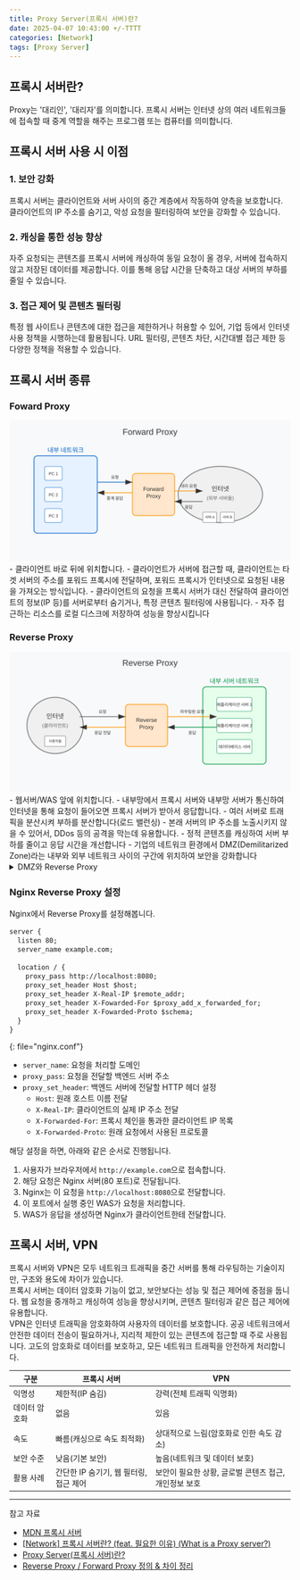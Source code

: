 ```yaml
---
title: Proxy Server(프록시 서버)란?
date: 2025-04-07 10:43:00 +/-TTTT
categories: [Network]
tags: [Proxy Server]
---
```

## 프록시 서버란?
Proxy는 '대리인', '대리자'를 의미합니다. 프록시 서버는 인터넷 상의 여러 네트워크들에 접속할 때 중계 역할을 해주는 프로그램 또는 컴퓨터를 의미합니다. <br/>


## 프록시 서버 사용 시 이점
### 1. 보안 강화
프록시 서버는 클라이언트와 서버 사이의 중간 계층에서 작동하여 양측을 보호합니다. <br/>
클라이언트의 IP 주소를 숨기고, 악성 요청을 필터링하여 보안을 강화할 수 있습니다. <br/>

### 2. 캐싱을 통한 성능 향상
자주 요청되는 콘텐츠를 프록시 서버에 캐싱하여 동일 요청이 올 경우, 서버에 접속하지 않고 저장된 데이터를 제공합니다.
이를 통해 응답 시간을 단축하고 대상 서버의 부하를 줄일 수 있습니다. <br/>

### 3. 접근 제어 및 콘텐츠 필터링
특정 웹 사이트나 콘텐츠에 대한 접근을 제한하거나 허용할 수 있어, 기업 등에서 인터넷 사용 정책을 시행하는데 활용됩니다. URL 필터링, 콘텐츠 차단, 시간대별 접근 제한 등 다양한 정책을 적용할 수 있습니다.

## 프록시 서버 종류
### Foward Proxy
<img src="/assets/img/proxy-server/forward-proxy-diagram.svg" width="600" alt="Forward Proxy">
- 클라이언트 바로 뒤에 위치합니다.
- 클라이언트가 서버에 접근할 때, 클라이언트는 타겟 서버의 주소를 포워드 프록시에 전달하며, 포워드 프록시가 인터넷으로 요청된 내용을 가져오는 방식입니다.
- 클라이언트의 요청을 프록시 서버가 대신 전달하여 클라이언트의 정보(IP 등)를 서버로부터 숨기거나, 특정 콘텐츠 필터링에 사용됩니다.
- 자주 접근하는 리소스를 로컬 디스크에 저장하여 성능을 향상시킵니다

### Reverse Proxy
<img src="/assets/img/proxy-server/reverse-proxy-diagram.svg" width="600" alt="Reverse Proxy">
- 웹서버/WAS 앞에 위치합니다.
- 내부망에서 프록시 서버와 내부망 서버가 통신하여 인터넷을 통해 요청이 들어오면 프록시 서버가 받아서 응답합니다.
- 여러 서버로 트래픽을 분산시켜 부하를 분산합니다(로드 밸런싱)
- 본래 서버의 IP 주소를 노출시키지 않을 수 있어서, DDos 등의 공격을 막는데 유용합니다.
- 정적 콘텐츠를 캐싱하여 서버 부하를 줄이고 응답 시간을 개선합니다
- 기업의 네트워크 환경에서 DMZ(Demilitarized Zone)라는 내부와 외부 네트워크 사이의 구간에 위치하여 보안을 강화합니다

<details>
<summary>DMZ와 Reverse Proxy</summary>

<img src="/assets/img/proxy-server/dmz-diagram.svg" width="600" alt="Reverse Proxy">
<br/>

보통 기업의 네트워크 환경에서는 DMZ라고 부르는 내부 네트워크/외부 네트워크 사이에 존재하는 구간이 존재합니다.<br/>
일반적으로 메일 서버, 웹 서버, FTP 서버 등 외부에 노출되어야하는 서버가 위치합니다. <br/>
WAS가 DB와 직접 연결되어 있어 WAS가 해킹 당하면 DB까지 해킹 당할 수 있어서, WAS를 DMZ에 직접 두지 않습니다.
대신 리버스 프록시 서버를 DMZ에 두고 WAS는 내부망에 위치시킨 후 서비스하는 것이 일반적입니다.
</details>

### Nginx Reverse Proxy 설정
Nginx에서 Reverse Proxy를 설정해봅니다.
   
```nginx
server {
  listen 80;
  server_name example.com;

  location / {
    proxy_pass http://localhost:8080;
    proxy_set_header Host $host;
    proxy_set_header X-Real-IP $remote_addr;
    proxy_set_header X-Fowarded-For $proxy_add_x_forwarded_for;
    proxy_set_header X-Fowarded-Proto $schema;
  }
}
```
{: file="nginx.conf"}

- `server_name`: 요청을 처리할 도메인
- `proxy_pass`: 요청을 전달할 백엔드 서버 주소
- `proxy_set_header`: 백엔드 서버에 전달할 HTTP 헤더 설정
  - `Host`: 원래 호스트 이름 전달
  - `X-Real-IP`: 클라이언트의 실제 IP 주소 전달
  - `X-Forwarded-For`: 프록시 체인을 통과한 클라이언트 IP 목록
  - `X-Forwarded-Proto`: 원래 요청에서 사용된 프로토콜

해당 설정을 하면, 아래와 같은 순서로 진행됩니다.

1. 사용자가 브라우저에서 `http://example.com`으로 접속합니다.
2. 해당 요청은 Nginx 서버(80 포트)로 전달됩니다.
3. Nginx는 이 요청을 `http://localhost:8080`으로 전달합니다.
4. 이 포트에서 실행 중인 WAS가 요청을 처리합니다.
5. WAS가 응답을 생성하면 Nginx가 클라이언트한테 전달합니다.

## 프록시 서버, VPN

프록시 서버와 VPN은 모두 네트워크 트래픽을 중간 서버를 통해 라우팅하는 기술이지만, 구조와 용도에 차이가 있습니다. <br/>
프록시 서버는 데이터 암호화 기능이 없고, 보안보다는 성능 및 접근 제어에 중점을 둡니다. 웹 요청을 중개하고 캐싱하여 성능을 향상시키며, 콘텐츠 필터링과 같은 접근 제어에 유용합니다. <br/>
VPN은 인터넷 트래픽을 암호화하여 사용자의 데이터를 보호합니다. 공공 네트워크에서 안전한 데이터 전송이 필요하거나, 지리적 제한이 있는 콘텐츠에 접근할 때 주로 사용됩니다. 고도의 암호화로 데이터를 보호하고, 모든 네트워크 트래픽을 안전하게 처리합니다.

| 구분          | 프록시 서버                            | VPN                                                   |
| ------------- | -------------------------------------- | ----------------------------------------------------- |
| 익명성        | 제한적(IP 숨김)                        | 강력(전체 트래픽 익명화)                              |
| 데이터 암호화 | 없음                                   | 있음                                                  |
| 속도          | 빠름(캐싱으로 속도 최적화)             | 상대적으로 느림(암호화로 인한 속도 감소)              |
| 보안 수준     | 낮음(기본 보안)                        | 높음(네트워크 및 데이터 보호)                         |
| 활용 사례     | 간단한 IP 숨기기, 웹 필터링, 접근 제어 | 보안이 필요한 상황, 글로벌 콘텐츠 접근, 개인정보 보호 |

---
참고 자료
- [MDN 프록시 서버](https://developer.mozilla.org/ko/docs/Glossary/Proxy_server)
- [[Network] 프록시 서버란? (feat. 필요한 이유) (What is a Proxy server?)](https://fomaios.tistory.com/entry/Network-%ED%94%84%EB%A1%9D%EC%8B%9C-%EC%84%9C%EB%B2%84%EB%9E%80-feat-%ED%95%84%EC%9A%94%ED%95%9C-%EC%9D%B4%EC%9C%A0-What-is-a-Proxy-server)
- [Proxy Server(프록시 서버)란?](https://velog.io/@jangwonyoon/Proxy-Server%ED%94%84%EB%A1%9D%EC%8B%9C-%EC%84%9C%EB%B2%84%EB%9E%80)
- [Reverse Proxy / Forward Proxy 정의 & 차이 정리](https://inpa.tistory.com/entry/NETWORK-%F0%9F%93%A1-Reverse-Proxy-Forward-Proxy-%EC%A0%95%EC%9D%98-%EC%B0%A8%EC%9D%B4-%EC%A0%95%EB%A6%AC)
